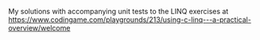 My solutions with accompanying unit tests to the LINQ exercises at https://www.codingame.com/playgrounds/213/using-c-linq---a-practical-overview/welcome